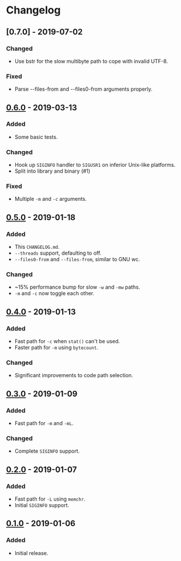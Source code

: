 # Changelog

## [0.7.0] - 2019-07-02
### Changed
 - Use bstr for the slow multibyte path to cope with invalid UTF-8.

### Fixed
 - Parse --files-from and --files0-from arguments properly.

## [0.6.0] - 2019-03-13
### Added
- Some basic tests.

### Changed
- Hook up `SIGINFO` handler to `SIGUSR1` on inferior Unix-like platforms.
- Split into library and binary (#1)

### Fixed
- Multiple `-m` and `-c` arguments.

## [0.5.0] - 2019-01-18
### Added
- This `CHANGELOG.md`.
- `--threads` support, defaulting to off.
- `--files0-from` and `--files-from`, similar to GNU wc.

### Changed
- ~15% performance bump for slow `-w` and `-mw` paths.
- `-m` and `-c` now toggle each other.


## [0.4.0] - 2019-01-13
### Added
- Fast path for `-c` when `stat()` can't be used.
- Faster path for `-m` using `bytecount`.


### Changed
- Significant improvements to code path selection.


## [0.3.0] - 2019-01-09
### Added
- Fast path for `-m` and `-mL`.

### Changed
- Complete `SIGINFO` support.


## [0.2.0] - 2019-01-07
### Added
 - Fast path for `-L` using `memchr`.
 - Initial `SIGINFO` support.


## [0.1.0] - 2019-01-06
### Added
 - Initial release.


[0.6.0]: https://github.com/Freaky/cw/releases/tag/v0.6.0
[0.5.0]: https://github.com/Freaky/cw/releases/tag/v0.5.0
[0.4.0]: https://github.com/Freaky/cw/releases/tag/v0.4.0
[0.3.0]: https://github.com/Freaky/cw/releases/tag/v0.3.0
[0.2.0]: https://github.com/Freaky/cw/releases/tag/v0.2.0
[0.1.0]: https://github.com/Freaky/cw/releases/tag/v0.1.0
